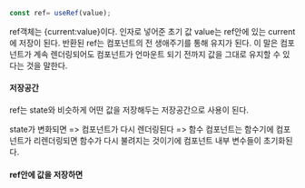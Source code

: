 ```js
const ref= useRef(value);
```
ref객체는 {current:value}이다.
인자로 넣어준 초기 값 value는 ref안에 있는 current에 저장이 된다.
반환된 ref는 컴포넌트의 전 생애주기를 통해 유지가 된다.
이 말은 컴포넌트가 계속 렌더링되어도 컴포넌트가 언마운트 되기 전까지 값을 그대로 유지할 수 있다는 것을 말한다.

#### 저장공간
ref는 state와 비슷하게 어떤 값을 저장해두는 저장공간으로 사용이 된다.

state가 변화되면 => 컴포넌트가 다시 렌더링된다 => 함수 컴포넌트는 함수기에 컴포넌트가 리렌더링되면 함수가 다시 불려지는 것이기에
컴포넌트 내부 변수들이 초기화된다.

#### ref안에 값을 저장하면
